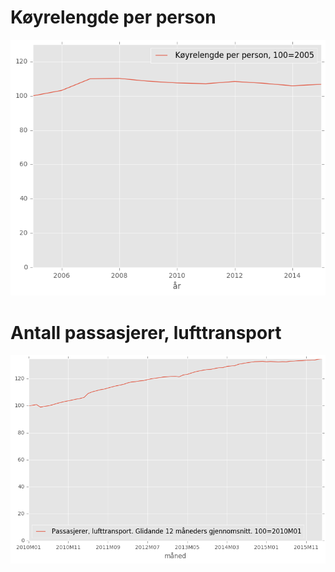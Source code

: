 # Køyrelengde per person

![text](https://github.com/ivarref/koyrelengde-per-person/raw/master/koyrelengde_per_person.png)

# Antall passasjerer, lufttransport
![text](https://github.com/ivarref/koyrelengde-per-person/raw/master/flytrafikk.png)
